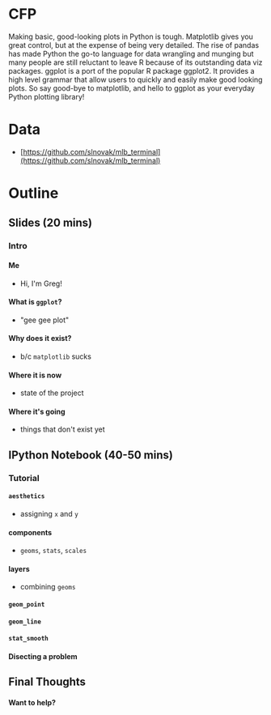 # CFP
Making basic, good-looking plots in Python is tough. Matplotlib gives you great
control, but at the expense of being very detailed. The rise of pandas has made
Python the go-to language for data wrangling and munging but many people are 
still reluctant to leave R because of its outstanding data viz packages. ggplot
is a port of the popular R package ggplot2. It provides a high level grammar
that allow users to quickly and easily make good looking plots. So say good-bye 
to matplotlib, and hello to ggplot as your everyday Python plotting library!

# Data
- [https://github.com/slnovak/mlb_terminal](https://github.com/slnovak/mlb_terminal)

# Outline
## Slides (20 mins)
### Intro
#### Me
- Hi, I'm Greg!
#### What is `ggplot`?
- "gee gee plot"
#### Why does it exist?
- b/c `matplotlib` sucks
#### Where it is now
- state of the project
#### Where it's going
- things that don't exist yet

## IPython Notebook (40-50 mins)
### Tutorial
#### `aesthetics`
- assigning `x` and `y`
#### components
- `geoms`, `stats`, `scales`
#### layers
- combining `geoms`
#### `geom_point`
#### `geom_line`
#### `stat_smooth`
#### Disecting a problem

## Final Thoughts
#### Want to help?
